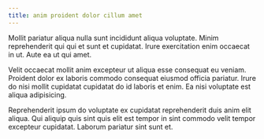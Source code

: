 ```yaml
---
title: anim proident dolor cillum amet
---
```


Mollit pariatur aliqua nulla sunt incididunt aliqua voluptate. Minim reprehenderit qui qui et sunt et cupidatat. Irure exercitation enim occaecat in ut. Aute ea ut qui amet.

Velit occaecat mollit anim excepteur ut aliqua esse consequat eu veniam. Proident dolor ex laboris commodo consequat eiusmod officia pariatur. Irure do nisi mollit cupidatat cupidatat do id laboris et enim. Ea nisi voluptate est aliqua adipisicing.

Reprehenderit ipsum do voluptate ex cupidatat reprehenderit duis anim elit aliqua. Qui aliquip quis sint quis elit est tempor in sint commodo velit tempor excepteur cupidatat. Laborum pariatur sint sunt et.